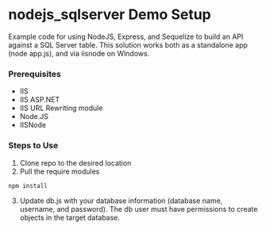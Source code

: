 # nodejs_sqlserver Demo Setup
Example code for using NodeJS, Express, and Sequelize to build an API against a SQL Server table. This solution works both as a standalone app (node app.js), and via iisnode on Windows.

### Prerequisites
* IIS
* IIS ASP.NET
* IIS URL Rewriting module
* Node.JS
* IISNode

### Steps to Use
1. Clone repo to the desired location
2. Pull the require modules
```
npm install
```
3. Update db.js with your database information (database name, username, and password). The db user must have permissions to create objects in the target database.

